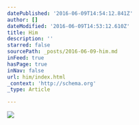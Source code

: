 ```yaml
---
datePublished: '2016-06-09T14:54:12.841Z'
author: []
dateModified: '2016-06-09T14:53:12.610Z'
title: Him
description: ''
starred: false
sourcePath: _posts/2016-06-09-him.md
inFeed: true
hasPage: true
inNav: false
url: him/index.html
_context: 'http://schema.org'
_type: Article

---
```

![](https://the-grid-user-content.s3-us-west-2.amazonaws.com/15d28e19-f9e0-4324-9f67-4938a69a8242.jpg)